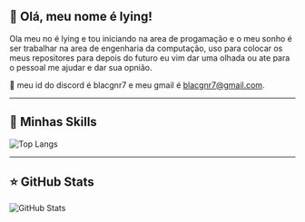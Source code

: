 ## 💜 Olá, meu nome é lying!

Ola meu no é lying e tou iniciando na area de progamação e o meu sonho é ser trabalhar na area de engenharia da computação, uso para colocar os meus repositores para depois do futuro eu vim dar uma olhada ou ate para o pessoal me ajudar e dar sua opnião.

💬 meu id do discord é blacgnr7 e meu gmail é blacgnr7@gmail.com.

---

## 🚀 Minhas Skills

![Top Langs](https://github-readme-stats.vercel.app/api/top-langs/?username=Blackgnr7&layout=donut&theme=transparent)

---

## ⭐ GitHub Stats

![GitHub Stats](https://github-readme-stats.vercel.app/api?username=Blackgnr7&show_icons=true&theme=transparent&include_all_commits=true)
